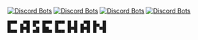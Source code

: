 [![Discord Bots](https://top.gg/api/widget/status/934748366997454859.svg?noavatar=true)](https://top.gg/bot/934748366997454859)
[![Discord Bots](https://top.gg/api/widget/servers/934748366997454859.svg?noavatar=true)](https://top.gg/bot/934748366997454859)
[![Discord Bots](https://top.gg/api/widget/upvotes/934748366997454859.svg?noavatar=true)](https://top.gg/bot/934748366997454859)
[![Discord Bots](https://top.gg/api/widget/owner/934748366997454859.svg?noavatar=true)](https://top.gg/bot/934748366997454859)

```
█▀▀ ▄▀█ █▀ █▀▀ █▀▀ █ █ ▄▀█ █▄ █
█▄▄ █▀█ ▄█ ██▄ █▄▄ █▀█ █▀█ █ ▀█
```
